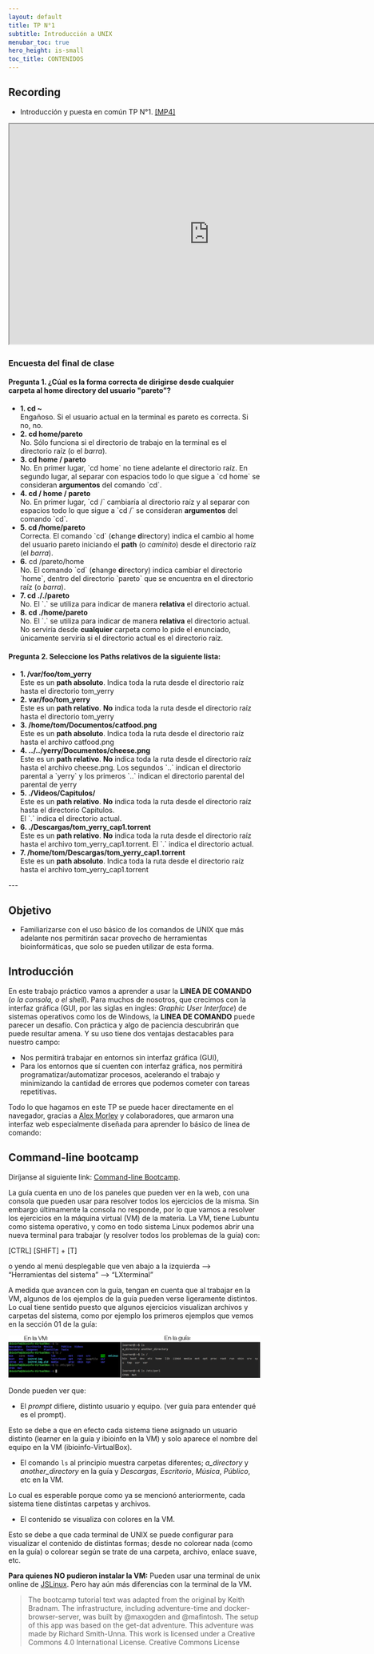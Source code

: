 ```yaml
---
layout: default
title: TP N°1
subtitle: Introducción a UNIX
menubar_toc: true
hero_height: is-small
toc_title: CONTENIDOS
---
```



<!--
<ul class="block-list is-outlined is-primary has-radius is-highlighted">
<li class="is-highlighted is-danger"><b>Leo</b></li>
<li>Sos</li>
<li class="is-highlighted is-success is-big"><b>Un Genio</b></li>
</ul>
-->

## Recording

* Introducción y puesta en común TP N°1. [[MP4]](https://drive.google.com/file/d/123NmScxbJY3gds-WSVQfSAudRvTPbRvb/view?usp=sharing)

<iframe src="https://drive.google.com/file/d/123NmScxbJY3gds-WSVQfSAudRvTPbRvb/preview" width="800" height="440"></iframe>


### Encuesta del final de clase

#### Pregunta 1. ¿Cúal es la forma correcta de dirigirse desde cualquier carpeta al home directory del usuario "pareto”?

<ul class="block-list has-radius is-outline">
    <li class="is-highlighted is-info has-icon"> <b>1. cd ~ </b> <br>
        <span class="icon"> <i class="fas fa-check"></i> </span>
        Engañoso. Si el usuario actual en la terminal es pareto es correcta. Si no, no.
    </li>
    <li class="is-highlighted is-danger"> <b>2. cd home/pareto</b> <br>
        <span class="icon"> <i class="fas fa-times"></i> </span>
        No. Sólo funciona si el directorio de trabajo en la terminal es el directorio raíz (o el <i>barra</i>).
    </li>
    <li class="is-highlighted is-danger has-icon"> <b>3. cd home / pareto </b>
        <br>
        <span class="icon"> <i class="fas fa-times"> </i> </span>
        No. En primer lugar, `cd home` no tiene adelante el directorio raíz. En segundo lugar, al separar con espacios todo lo que sigue a `cd home` se consideran <b>argumentos</b> del comando `cd`.
    </li>
    <li class="is-highlighted is-danger has-icon"> <b> 4. cd / home / pareto</b>
        <br> <span class="icon"> <i class="fas fa-times"></i> </span>
        No. En primer lugar, `cd /` cambiaría al directorio raíz y al separar con espacios todo lo que sigue a `cd /` se consideran <b>argumentos</b> del comando `cd`.
    </li>
    <li class="is-highlighted is-success has-icon"> <b>5. cd /home/pareto </b> <br>
        <span class="icon"> <i class="fas fa-check-double"></i> </span>
        Correcta. El comando `cd` (<b>c</b>hange <b>d</b>irectory) indica el cambio al home del usuario pareto iniciando el <b>path</b> (o <i>caminito</i>) desde el directorio raíz (el <i>barra</i>).
    </li>
    <li class="is-highlighted is-danger has-icon"> <b>6.</b> cd /pareto/home</b> <br>
        <span class="icon"> <i class="fas fa-times"></i> </span>
        No. El comando `cd` (<b>c</b>hange <b>d</b>irectory) indica cambiar el directorio `home`, dentro del directorio `pareto` que se encuentra en el directorio raíz (o <i>barra</i>).
    </li>
    <li class="is-highlighted is-danger has-icon"> <b>7. cd ././pareto</b> <br>
        <span class="icon"> <i class="fas fa-times"></i> </span>
        No. El `.` se utiliza para indicar de manera <b>relativa</b> el directorio actual.
    </li>
    <li class="is-highlighted is-danger has-icon"> <b>8. cd ./home/pareto</b> <br>
        <span class="icon"> <i class="fas fa-times"></i> </span>
        No. El `.` se utiliza para indicar de manera <b>relativa</b> el directorio actual. No serviría desde <b>cualquier</b> carpeta como lo pide el enunciado, únicamente serviría si el directorio actual es el directorio raíz.
    </li>
</ul>

#### Pregunta 2. Seleccione los Paths relativos de la siguiente lista:

<ul class="block-list has-radius is-outline">
    <li class="is-highlighted is-danger has-icon"> <b>1. /var/foo/tom_yerry </b> <br>
        <span class="icon"> <i class="fas fa-times"></i> </span>
        Este es un <b>path absoluto</b>. Indica toda la ruta desde el directorio raíz hasta el directorio tom_yerry
    </li>
    <li class="is-highlighted is-success has-icon"> <b>2. var/foo/tom_yerry </b> <br>
        <span class="icon"> <i class="fas fa-check-double"></i> </span>
        Este es un <b>path relativo</b>. <b>No</b> indica toda la ruta desde el directorio raíz hasta el directorio tom_yerry
    </li>
    <li class="is-highlighted is-danger has-icon"> <b>3. /home/tom/Documentos/catfood.png </b> <br>
        <span class="icon"> <i class="fas fa-times"></i> </span>
        Este es un <b>path absoluto</b>. Indica toda la ruta desde el directorio raíz hasta el archivo catfood.png 
    </li>
    <li class="is-highlighted is-success has-icon"> <b>4. ../../yerry/Documentos/cheese.png </b> <br>
        <span class="icon"> <i class="fas fa-check-double"></i> </span>
        Este es un <b>path relativo</b>. <b>No</b> indica toda la ruta desde el directorio raíz hasta el archivo cheese.png. Los segundos `..` indican el directorio parental a `yerry` y los primeros `..` indican el directorio parental del parental de yerry
    </li>
    <li class="is-highlighted is-success has-icon"> <b>5. ./Videos/Capitulos/ </b> <br>
        <span class="icon"> <i class="fas fa-check-double"></i> </span> 
        Este es un <b>path relativo</b>. <b>No</b> indica toda la ruta desde el directorio raíz hasta el directorio Capitulos. <br>
        El `.` indica el directorio actual.
    </li>
    <li class="is-highlighted is-success has-icon"> <b>6. ./Descargas/tom_yerry_cap1.torrent </b> <br>
        <span class="icon"> <i class="fas fa-check-double"></i> </span> 
        Este es un <b>path relativo</b>. <b>No</b> indica toda la ruta desde el directorio raíz hasta el archivo tom_yerry_cap1.torrent. El `.` indica el directorio actual.
    </li>
    <li class="is-highlighted is-danger has-icon"> <b>7. /home/tom/Descargas/tom_yerry_cap1.torrent</b> <br>
        <span class="icon"> <i class="fas fa-times"></i> </span> 
        Este es un <b>path absoluto</b>. Indica toda la ruta desde el directorio raíz hasta el archivo tom_yerry_cap1.torrent 
    </li>
</ul>
---

## Objetivo

* Familiarizarse con el uso básico de los comandos de UNIX que más adelante nos permitirán sacar provecho de herramientas bioinformáticas, que solo se pueden utilizar de esta forma.

## Introducción

En este trabajo práctico vamos a aprender a usar la **LINEA DE COMANDO** (*o la consola, o el shell*). Para muchos de nosotros, que crecimos con la interfaz gráfica (GUI, por las siglas en ingles: *Graphic User Interface*) de sistemas operativos como los de Windows, la **LINEA DE COMANDO** puede parecer un desafío. Con práctica y algo de paciencia descubrirán que puede resultar amena. Y su uso tiene dos ventajas destacables para nuestro campo:
- Nos permitirá trabajar en entornos sin interfaz gráfica (GUI),
- Para los entornos que sí cuenten con interfaz gráfica, nos permitirá programatizar/automatizar procesos, acelerando el trabajo y minimizando la cantidad de errores que podemos cometer con tareas repetitivas.

Todo lo que hagamos en este TP se puede hacer directamente en el navegador, gracias a [Alex Morley](https://github.com/blahah/command_line_bootcamp) y colaboradores, que armaron una interfaz web especialmente diseñada para aprender lo básico de linea de comando: 

## Command-line bootcamp

Diríjanse al siguiente link: [Command-line Bootcamp](https://cli-boot.camp/). 

La guía cuenta en uno de los paneles que pueden ver en la web, con una consola que pueden usar para resolver todos los ejercicios de la misma. Sin embargo últimamente la consola no responde, por lo que vamos a resolver los ejercicios en la máquina virtual (VM) de la materia.
La VM, tiene Lubuntu como sistema operativo, y como en todo sistema Linux podemos abrir una nueva terminal para trabajar (y resolver todos los problemas de la guía) con: 

[CTRL]   [SHIFT] + [T]

 o yendo al menú desplegable que ven abajo a la izquierda --> “Herramientas del sistema” --> “LXterminal”

A medida que avancen con la guía, tengan en cuenta que al trabajar en la VM, algunos de los ejemplos de la guía pueden verse ligeramente distintos. Lo cual tiene sentido puesto que algunos ejercicios visualizan archivos y carpetas del sistema, como por ejemplo los primeros ejemplos que vemos en la sección 01 de la guía:

![Diferencias terminales](images/diferencias.png)

Donde pueden ver que:
- El *prompt* difiere, distinto usuario y equipo. (ver guía para entender qué es el prompt).

Esto se debe a que en efecto cada sistema tiene asignado un usuario distinto (learner en la guía y ibioinfo en la VM) y solo aparece el nombre del equipo en la VM (ibioinfo-VirtualBox).
- El comando `ls` al principio muestra carpetas diferentes; *a_directory* y *another_directory* en la guía y *Descargas*, *Escritorio*, *Música*, *Público*, etc en la VM.

Lo cual es esperable porque como ya se mencionó anteriormente, cada sistema tiene distintas carpetas y archivos.
- El contenido se visualiza con colores en la VM.

Esto se debe a que cada terminal de UNIX se puede configurar para visualizar el contenido de distintas formas; desde no colorear nada (como en la guía) o colorear según se trate de una carpeta, archivo, enlace suave, etc.

**Para quienes NO pudieron instalar la VM:**
Pueden usar una terminal de unix online de [JSLinux](https://bellard.org/jslinux/vm.html?url=alpine-x86.cfg&mem=192). Pero hay aún más diferencias con la terminal de la VM.

> The bootcamp tutorial text was adapted from the original by Keith Bradnam. The infrastructure, including adventure-time and docker-browser-server, was built by @maxogden and @mafintosh. The setup of this app was based on the get-dat adventure. This adventure was made by Richard Smith-Unna. This work is licensed under a Creative Commons 4.0 International License. Creative Commons License
